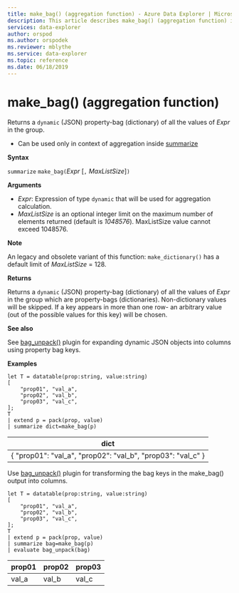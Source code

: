 ```yaml
---
title: make_bag() (aggregation function) - Azure Data Explorer | Microsoft Docs
description: This article describes make_bag() (aggregation function) in Azure Data Explorer.
services: data-explorer
author: orspod
ms.author: orspodek
ms.reviewer: mblythe
ms.service: data-explorer
ms.topic: reference
ms.date: 06/18/2019
---
```

# make_bag() (aggregation function)

Returns a `dynamic` (JSON) property-bag (dictionary) of all the values of *Expr* in the group.

* Can be used only in context of aggregation inside [summarize](summarizeoperator.md)

**Syntax**

`summarize` `make_bag(`*Expr* [`,` *MaxListSize*]`)`

**Arguments**

* *Expr*: Expression of type `dynamic` that will be used for aggregation calculation.
* *MaxListSize* is an optional integer limit on the maximum number of elements returned (default is *1048576*). MaxListSize value cannot exceed 1048576.

**Note**

An legacy and obsolete variant of this function: `make_dictionary()` has a default limit of *MaxListSize* = 128.

**Returns**

Returns a `dynamic` (JSON) property-bag (dictionary) of all the values of *Expr* in the group which are property-bags (dictionaries).
Non-dictionary values will be skipped.
If a key appears in more than one row- an arbitrary value (out of the possible values for this key) will be chosen.

**See also**

See [bag_unpack()](bag-unpackplugin.md) plugin for expanding dynamic JSON objects into columns using property bag keys. 

**Examples**

```kusto
let T = datatable(prop:string, value:string)
[
    "prop01", "val_a",
    "prop02", "val_b",
    "prop03", "val_c",
];
T
| extend p = pack(prop, value)
| summarize dict=make_bag(p)

```

|dict|
|----|
|{ "prop01": "val_a", "prop02": "val_b", "prop03": "val_c" } |

Use [bag_unpack()](bag-unpackplugin.md) plugin for transforming the bag keys in the make_bag() output into columns. 

```kusto
let T = datatable(prop:string, value:string)
[
    "prop01", "val_a",
    "prop02", "val_b",
    "prop03", "val_c",
];
T
| extend p = pack(prop, value)
| summarize bag=make_bag(p)
| evaluate bag_unpack(bag) 

```

|prop01|prop02|prop03|
|---|---|---|
|val_a|val_b|val_c|